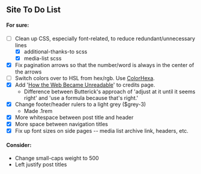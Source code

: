 ## Site To Do List

#### For sure:
- [ ] Clean up CSS, especially font-related, to reduce redundant/unnecessary lines
  - [x] additional-thanks-to scss
  - [x] media-list scss
- [x] Fix pagination arrows so that the number/word is always in the center of the arrows
- [ ] Switch colors over to HSL from hex/rgb. Use [ColorHexa](https://www.colorhexa.com).
- [x] Add '[How the Web Became Unreadable](https://www.wired.com/2016/10/how-the-web-became-unreadable/)' to credits page.
  - Difference between Butterick's approach of 'adjust at it until it seems right' and 'use a formula because that's right.'
- [x] Change footer/header rulers to a light grey ($grey-3)
  - Made .1rem
- [x] More whitespace between post title and header
- [x] More space between navigation titles
- [x] Fix up font sizes on side pages -- media list archive link, headers, etc.

#### Consider:
* Change small-caps weight to 500
* Left justify post titles